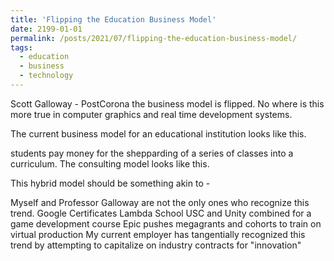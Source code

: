 ```yaml
---
title: 'Flipping the Education Business Model'
date: 2199-01-01
permalink: /posts/2021/07/flipping-the-education-business-model/
tags:
  - education
  - business
  - technology
---
```


Scott Galloway - PostCorona
the business model is flipped.
No where is this more true in computer graphics and real time development systems.

The current business model for an educational institution looks like this.

students pay money for the shepparding of a series of classes into a curriculum.
The consulting model looks like this.

This hybrid model should be something akin to -

Myself and Professor Galloway are not the only ones who recognize this trend.
Google Certificates
Lambda School
USC and Unity combined for a game development course
Epic pushes megagrants and cohorts to train on virtual production
My current employer has tangentially recognized this trend by attempting to capitalize on industry contracts for "innovation"
